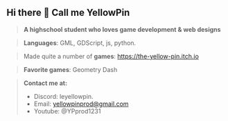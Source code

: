 ## Hi there 👋 Call me YellowPin
> **A highschool student who loves game development & web designs**

> **Languages**: GML, GDScript, js, python.

> Made quite a number of **games**: https://the-yellow-pin.itch.io

> **Favorite games**: Geometry Dash

> **Contact me at:**
> + Discord: leyellowpin.
> + Email: yellowpinprod@gmail.com
> + Youtube: @YPprod1231


<!--
**leYellowPin/leYellowPin** is a ✨ _special_ ✨ repository because its `README.md` (this file) appears on your GitHub profile.

Here are some ideas to get you started:

- 🔭 I’m currently working on ...
- 🌱 I’m currently learning ...
- 👯 I’m looking to collaborate on ...
- 🤔 I’m looking for help with ...
- 💬 Ask me about ...
- 📫 How to reach me: ...
- 😄 Pronouns: ...
- ⚡ Fun fact: ...
-->

